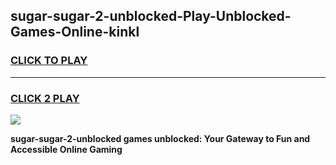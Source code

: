 
## sugar-sugar-2-unblocked-Play-Unblocked-Games-Online-kinkl
<h3>
<a href="https://premium76.site?title=sugar-sugar-2-unblocked&ref=25A">CLICK TO PLAY</a></h3>
<hr>

<h3>
<a href="https://premium76.site?title=sugar-sugar-2-unblocked&ref=25A">CLICK 2 PLAY</a>
  
</h3>

<a href="https://premium76.site?title=sugar-sugar-2-unblocked&ref=25A"><img src="https://clearcache.store/games.png"></a>


**sugar-sugar-2-unblocked games unblocked: Your Gateway to Fun and Accessible Online Gaming**

